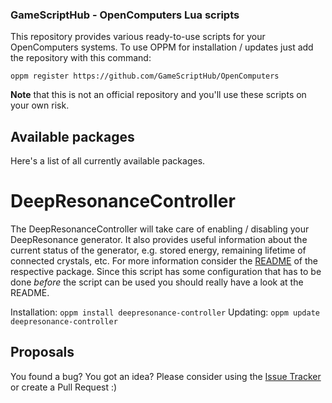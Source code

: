 ### GameScriptHub - OpenComputers Lua scripts

This repository provides various ready-to-use scripts for your OpenComputers systems.
To use OPPM for installation / updates just add the repository with this command:

```
oppm register https://github.com/GameScriptHub/OpenComputers
```

**Note** that this is not an official repository and you'll use these scripts on your own risk.

## Available packages

Here's a list of all currently available packages.

# DeepResonanceController

The DeepResonanceController will take care of enabling / disabling your DeepResonance generator. It also provides useful information about the current status of the generator, e.g. stored energy, remaining lifetime of connected crystals, etc. For more information consider the [README](https://github.com/GameScriptHub/OpenComputers/tree/master/DeepResonanceController) of the respective package. Since this script has some configuration that has to be done *before* the script can be used you should really have a look at the README.

Installation: `oppm install deepresonance-controller`
Updating: `oppm update deepresonance-controller`

## Proposals

You found a bug? You got an idea? Please consider using the [Issue Tracker](https://github.com/GameScriptHub/OpenComputers/issues) or create a Pull Request :)
